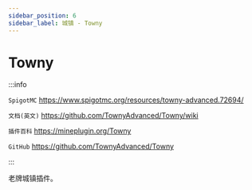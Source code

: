 ```yaml
---
sidebar_position: 6
sidebar_label: 城镇 - Towny
---
```


# Towny

:::info

`SpigotMC` https://www.spigotmc.org/resources/towny-advanced.72694/

`文档(英文)` https://github.com/TownyAdvanced/Towny/wiki

`插件百科` https://mineplugin.org/Towny

`GitHub` https://github.com/TownyAdvanced/Towny

:::

老牌城镇插件。

